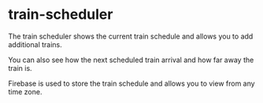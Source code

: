 # train-scheduler

The train scheduler shows the current train schedule and allows you to add additional trains. 

You can also see how the next scheduled train arrival and how far away the train is. 

Firebase is used to store the train schedule and allows you to view from any time zone. 

